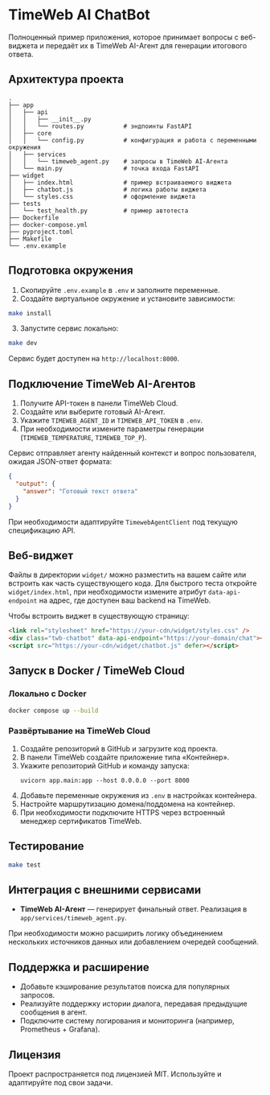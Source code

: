 # TimeWeb AI ChatBot

Полноценный пример приложения, которое принимает вопросы с веб-виджета и передаёт их в TimeWeb AI-Агент для генерации итогового ответа.

## Архитектура проекта

```
.
├── app
│   ├── api
│   │   ├── __init__.py
│   │   └── routes.py           # эндпоинты FastAPI
│   ├── core
│   │   └── config.py           # конфигурация и работа с переменными окружения
│   ├── services
│   │   └── timeweb_agent.py    # запросы в TimeWeb AI-Агента
│   └── main.py                 # точка входа FastAPI
├── widget
│   ├── index.html              # пример встраиваемого виджета
│   ├── chatbot.js              # логика работы виджета
│   └── styles.css              # оформление виджета
├── tests
│   └── test_health.py          # пример автотеста
├── Dockerfile
├── docker-compose.yml
├── pyproject.toml
├── Makefile
└── .env.example
```

## Подготовка окружения

1. Скопируйте `.env.example` в `.env` и заполните переменные.
2. Создайте виртуальное окружение и установите зависимости:

```bash
make install
```

3. Запустите сервис локально:

```bash
make dev
```

Сервис будет доступен на `http://localhost:8000`.

## Подключение TimeWeb AI-Агентов

1. Получите API-токен в панели TimeWeb Cloud.
2. Создайте или выберите готовый AI-Агент.
3. Укажите `TIMEWEB_AGENT_ID` и `TIMEWEB_API_TOKEN` в `.env`.
4. При необходимости измените параметры генерации (`TIMEWEB_TEMPERATURE`, `TIMEWEB_TOP_P`).

Сервис отправляет агенту найденный контекст и вопрос пользователя, ожидая JSON-ответ формата:

```json
{
  "output": {
    "answer": "Готовый текст ответа"
  }
}
```

При необходимости адаптируйте `TimewebAgentClient` под текущую спецификацию API.

## Веб-виджет

Файлы в директории `widget/` можно разместить на вашем сайте или встроить как часть существующего кода. Для быстрого теста откройте `widget/index.html`, при необходимости измените атрибут `data-api-endpoint` на адрес, где доступен ваш backend на TimeWeb.

Чтобы встроить виджет в существующую страницу:

```html
<link rel="stylesheet" href="https://your-cdn/widget/styles.css" />
<div class="twb-chatbot" data-api-endpoint="https://your-domain/chat"></div>
<script src="https://your-cdn/widget/chatbot.js" defer></script>
```

## Запуск в Docker / TimeWeb Cloud

### Локально с Docker

```bash
docker compose up --build
```

### Развёртывание на TimeWeb Cloud

1. Создайте репозиторий в GitHub и загрузите код проекта.
2. В панели TimeWeb создайте приложение типа «Контейнер».
3. Укажите репозиторий GitHub и команду запуска:
   ```
   uvicorn app.main:app --host 0.0.0.0 --port 8000
   ```
4. Добавьте переменные окружения из `.env` в настройках контейнера.
5. Настройте маршрутизацию домена/поддомена на контейнер.
6. При необходимости подключите HTTPS через встроенный менеджер сертификатов TimeWeb.

## Тестирование

```bash
make test
```

## Интеграция с внешними сервисами

- **TimeWeb AI-Агент** — генерирует финальный ответ. Реализация в `app/services/timeweb_agent.py`.

При необходимости можно расширить логику объединением нескольких источников данных или добавлением очередей сообщений.

## Поддержка и расширение

- Добавьте кэширование результатов поиска для популярных запросов.
- Реализуйте поддержку истории диалога, передавая предыдущие сообщения в агент.
- Подключите систему логирования и мониторинга (например, Prometheus + Grafana).

## Лицензия

Проект распространяется под лицензией MIT. Используйте и адаптируйте под свои задачи.
